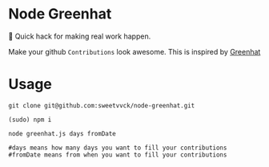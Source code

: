 # Node Greenhat
:construction_worker: Quick hack for making real work happen.

Make your github `Contributions` look awesome. This is inspired by [Greenhat](https://github.com/4148/greenhat)

# Usage

```
git clone git@github.com:sweetvvck/node-greenhat.git

(sudo) npm i

node greenhat.js days fromDate

#days means how many days you want to fill your contributions
#fromDate means from when you want to fill your contributions
```
